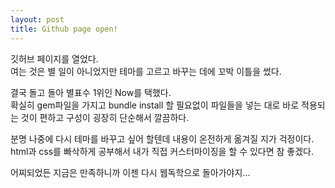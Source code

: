 ```yaml
---
layout: post
title: Github page open!
---
```


깃허브 페이지를 열었다.  
여는 것은 별 일이 아니었지만 테마를 고르고 바꾸는 데에 꼬박 이틀을 썼다.  

결국 돌고 돌아 별표수 1위인 Now를 택했다.  
확실히 gem파일을 가지고 bundle install 할 필요없이 파일들을 넣는 대로 바로 적용되는 것이 편하고
구성이 굉장히 단순해서 깔끔하다.  

분명 나중에 다시 테마를 바꾸고 싶어 할텐데 내용이 온전하게 옮겨질 지가 걱정이다.  
html과 css를 빠삭하게 공부해서 내가 직접 커스터마이징을 할 수 있다면 참 좋겠다.  

어찌되었든 지금은 만족하니까 이젠 다시 웹독학으로 돌아가야지...  

